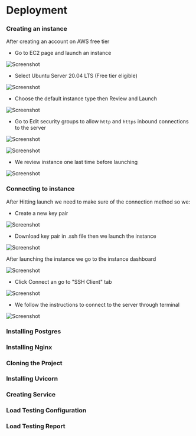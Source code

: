 # Deployment

### Creating an instance

After creating an account on AWS free tier

- Go to EC2 page and launch an instance

![Screenshot](img/launch_instance.png)

- Select Ubuntu Server 20.04 LTS (Free tier eligible)

![Screenshot](img/select_ubuntu_server.png)

- Choose the default instance type then Review and Launch

![Screenshot](img/select_ubuntu_server.png)

- Go to Edit security groups to allow `http` and `https` inbound connections to the server 

![Screenshot](img/review_instance_launch.png)

![Screenshot](img/configure_security_group.png)

- We review instance one last time before launching

![Screenshot](img/review_instance2.png)

### Connecting to instance

After Hitting launch we need to make sure of the connection method so we:

- Create a new key pair

![Screenshot](img/launch_key_pair.png)

- Download key pair in .ssh file then we launch the instance

![Screenshot](img/download_key_pair.png)

After launching the instance we go to the instance dashboard

![Screenshot](img/instance_dashboard.png)

- Click Connect an go to "SSH Client" tab

![Screenshot](img/connect_ssh_client.png)

- We follow the instructions to connect to the server through terminal

![Screenshot](img/terminal_instance.png)


### Installing Postgres

### Installing Nginx

### Cloning the Project

### Installing Uvicorn

### Creating Service

### Load Testing Configuration

### Load Testing Report


